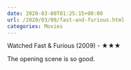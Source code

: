 ```yaml
---
date: 2020-03-08T01:25:15+00:00
url: /2020/03/08/fast-and-furious.html
categories: Movies
---
```

Watched Fast & Furious (2009) - ★★★

The opening scene is so good.


